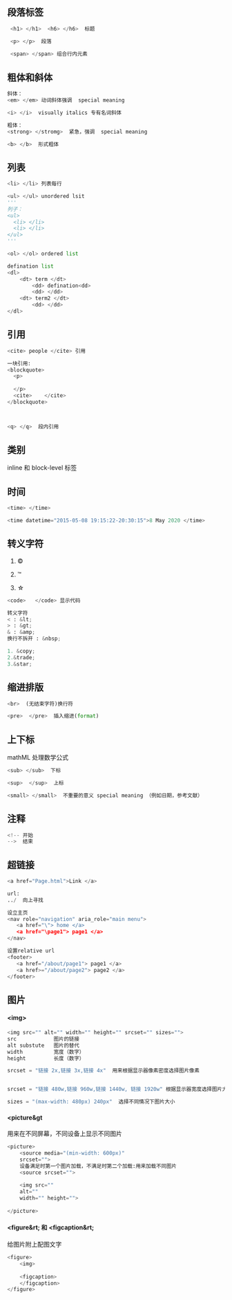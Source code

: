 ## 段落标签
```py
 <h1> </h1>  <h6> </h6>  标题

 <p> </p>  段落
 
 <span> </span> 组合行内元素
```

## 粗体和斜体
```py
斜体：
<em> </em> 动词斜体强调  special meaning

<i> </i>  visually italics 专有名词斜体

粗体：
<strong> </stromg>  紧急，强调  special meaning

<b> </b>  形式粗体
```

## 列表
```py
<li> </li> 列表每行

<ul> </ul> unordered lsit
'''
列子：
<ul>
  <li> </li>
  <li> </li>
</ul>
'''

<ol> </ol> ordered list

defination list
<dl>
    <dt> term </dt>
        <dd> defination<dd>
        <dd> </dd>
    <dt> term2 </dt>
        <dd> </dd>
</dl>
```

## 引用

```py
<cite> people </cite> 引用

一块引用:
<blockquote>  
  <p>
  
  </p>
  <cite>    </cite>
</blockquote>



<q> </q>  段内引用
```

## 类别
inline 和 block-level 标签

## 时间
```py
<time> </time>

<time datetime="2015-05-08 19:15:22-20:30:15">8 May 2020 </time>
```


## 转义字符
1. &copy;

2. &trade;

3. &star;
```py
<code>   </code> 显示代码

转义字符
< : &lt;
> : &gt;
& : &amp;
换行不拆开 : &nbsp;

1. &copy;
2.&trade;
3.&star;
```


## 缩进排版
```py
<br>  (无结束字符)换行符

<pre>  </pre>  插入缩进(format)
```

## 上下标
mathML 处理数学公式
```py
<sub> </sub>  下标

<sup>  </sup>  上标

<small> </small>  不重要的意义 special meaning （例如日期，参考文献）
```

## 注释
```py
<!-- 开始
-->  结束
```

## 超链接
```py
<a href="Page.html">Link </a>

url:
../  向上寻找

设立主页
<nav role="navigation" aria_role="main menu">  
   <a href="\"> home </a>
   <a href="\page1"> page1 </a>
</nav>

设置relative url
<footer>
   <a href="/about/page1"> page1 </a>
   <a href>="/about/page2"> page2 </a>
</footer>
```
## 图片

#### &lt;img&gt;
```py
<img src="" alt="" width="" height="" srcset="" sizes="">  
src            图片的链接
alt substute   图片的替代
width          宽度（数字）
height         长度（数字）

srcset = "链接 2x,链接 3x,链接 4x"  用来根据显示器像素密度选择图片像素


srcset = "链接 480w,链接 960w,链接 1440w, 链接 1920w" 根据显示器宽度选择图片大小

sizes = "(max-width: 480px) 240px"  选择不同情况下图片大小
```
#### &lt;picture&gt
用来在不同屏幕，不同设备上显示不同图片
```py
<picture>
    <source media="(min-width: 600px)" 
    srcset="">
    设备满足时第一个图片加载，不满足时第二个加载:用来加载不同图片
    <source srcset="">
    
    <img src=""
    alt=""
    width="" height="">
    
</picture>
```
#### &lt;figure&rt; 和 &lt;figcaption&rt;
给图片附上配图文字
```py
<figure>
    <img>
    
    <figcaption>
    </figcaption>
</figure>
```

























